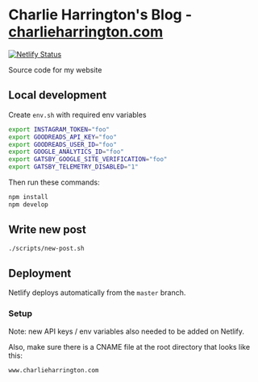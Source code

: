 # Charlie Harrington's Blog - [charlieharrington.com](https://www.charlieharrington.com)

[![Netlify Status](https://api.netlify.com/api/v1/badges/b25bb144-c449-4fd7-874a-110ac9f071db/deploy-status)](https://app.netlify.com/sites/whatrocks/deploys)

Source code for my website

## Local development

Create `env.sh` with required env variables

```bash
export INSTAGRAM_TOKEN="foo"
export GOODREADS_API_KEY="foo"
export GOODREADS_USER_ID="foo"
export GOOGLE_ANALYTICS_ID="foo"
export GATSBY_GOOGLE_SITE_VERIFICATION="foo"
export GATSBY_TELEMETRY_DISABLED="1"
```

Then run these commands:

```bash
npm install
npm develop
```

## Write new post

```bash
./scripts/new-post.sh
```

## Deployment

Netlify deploys automatically from the `master` branch.

### Setup

Note: new API keys / env variables also needed to be added on Netlify.

Also, make sure there is a CNAME file at the root directory that looks like this:

```text
www.charlieharrington.com
```
